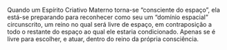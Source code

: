 ﻿Quando um Espírito Criativo Materno torna-se “consciente do espaço”, ela está-se preparando para reconhecer como seu um “domínio espacial” circunscrito, um reino no qual será livre de espaço, em contraposição a todo o restante do espaço ao qual ele estaria condicionado. Apenas se é livre para escolher, e atuar, dentro do reino da própria consciência.
